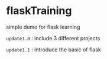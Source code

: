 # flaskTraining
simple demo for flask learning

`update1.0` : include 3 different projects

`update1.1` : introduce the basic of flask

